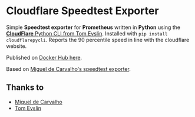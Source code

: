 # Cloudflare Speedtest Exporter

Simple **Speedtest exporter** for **Prometheus** written in **Python** using the
[**CloudFlare** Python CLI from Tom Evslin](https://pypi.org/project/cloudflarepycli).
Installed with `pip install cloudflarepycli`. Reports the 90 percentile speed in line with the cloudflare website.

Published on [Docker Hub here](https://hub.docker.com/r/redorbluepill/cloudflare-speedtest-exporter).

Based on [Miguel de Carvalho's speedtest exporter](https://github.com/MiguelNdeCarvalho/speedtest-exporter).

## Thanks to

- [Miguel de Carvalho](https://github.com/MiguelNdeCarvalho)
- [Tom Evslin](https://github.com/tevslin)
